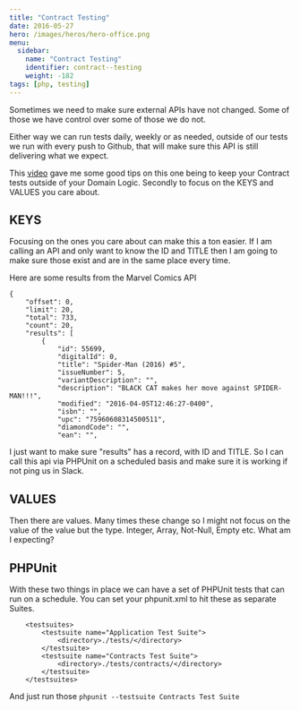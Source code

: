 ```yaml
---
title: "Contract Testing"
date: 2016-05-27
hero: /images/heros/hero-office.png
menu:
  sidebar:
    name: "Contract Testing"
    identifier: contract--testing
    weight: -182
tags: [php, testing]
---
```


Sometimes we need to make sure external APIs have not changed. Some of those we have control over some of those we do not.

Either way we can run tests daily, weekly or as needed, outside of our tests we run with every push to Github, that will make sure this API is still delivering what we expect.

This [video](https://www.youtube.com/watch?v=NAF7HWW_eJs) gave me some good tips on this one being to keep your Contract tests outside of your Domain Logic.  Secondly to focus on the KEYS and VALUES you care about.


## KEYS

Focusing on the ones you care about can make this a ton easier. If I am calling an API and only want to know the ID and TITLE then I am going to make sure those exist and are in the same place every time.

Here are some results from the Marvel Comics API

~~~
{
    "offset": 0,
    "limit": 20,
    "total": 733,
    "count": 20,
    "results": [
        {
            "id": 55699,
            "digitalId": 0,
            "title": "Spider-Man (2016) #5",
            "issueNumber": 5,
            "variantDescription": "",
            "description": "BLACK CAT makes her move against SPIDER-MAN!!!",
            "modified": "2016-04-05T12:46:27-0400",
            "isbn": "",
            "upc": "75960608314500511",
            "diamondCode": "",
            "ean": "",
~~~

I just want to make sure "results" has a record, with ID and TITLE. So I can call this api via PHPUnit on a scheduled basis and make sure it is working if not ping us in Slack.

## VALUES

Then there are values. Many times these change so I might not focus on the value of the value but the type. Integer, Array, Not-Null, Empty etc. What am I expecting?

## PHPUnit

With these two things in place we can have a set of PHPUnit tests that can run on a schedule. You can set your phpunit.xml to hit these as separate Suites.

~~~
    <testsuites>
        <testsuite name="Application Test Suite">
            <directory>./tests/</directory>
        </testsuite>
        <testsuite name="Contracts Test Suite">
            <directory>./tests/contracts/</directory>
        </testsuite>
    </testsuites>
~~~

And just run those `phpunit --testsuite Contracts Test Suite`
